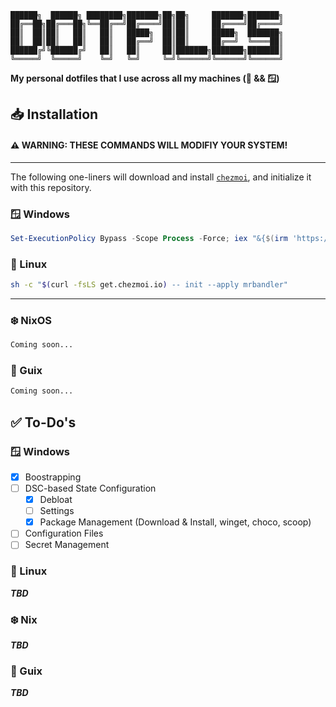 ```
██████╗  ██████╗ ████████╗███████╗██╗██╗     ███████╗███████╗
██╔══██╗██╔═══██╗╚══██╔══╝██╔════╝██║██║     ██╔════╝██╔════╝
██║  ██║██║   ██║   ██║   █████╗  ██║██║     █████╗  ███████╗
██║  ██║██║   ██║   ██║   ██╔══╝  ██║██║     ██╔══╝  ╚════██║
██████╔╝╚██████╔╝   ██║   ██║     ██║███████╗███████╗███████║
╚═════╝  ╚═════╝    ╚═╝   ╚═╝     ╚═╝╚══════╝╚══════╝╚══════╝
```

**My personal dotfiles that I use across all my machines (🐧 &amp;&amp; 🪟)**

## 📥 Installation

#### ⚠️ **WARNING: THESE COMMANDS WILL MODIFIY YOUR SYSTEM!**

---

The following one-liners will download and install [`chezmoi`](https://chezmoi.io/), and initialize it with this repository.

### 🪟 Windows

```powershell
Set-ExecutionPolicy Bypass -Scope Process -Force; iex "&{$(irm 'https://get.chezmoi.io/ps1')} -- init --apply mrbandler"
```

### 🐧 Linux

```bash
sh -c "$(curl -fsLS get.chezmoi.io) -- init --apply mrbandler"
```

---

### ❄️ NixOS

```bash
Coming soon...
```

### 🐂 Guix

```bash
Coming soon...
```

## ✅ To-Do's

### 🪟 Windows

- [x] Boostrapping
- [ ] DSC-based State Configuration
  - [x] Debloat
  - [ ] Settings
  - [x] Package Management (Download & Install, winget, choco, scoop)
- [ ] Configuration Files
- [ ] Secret Management

### 🐧 Linux

**_TBD_**

### ❄️ Nix

**_TBD_**

### 🐂 Guix

**_TBD_**
